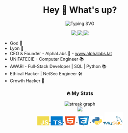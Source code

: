 <h1 align="center"> Hey 👋 What's up?</h1>


<p align="center"> 

<img src="https://readme-typing-svg.herokuapp.com?font=Jetbrains+Mono&color=%23FDB927&size=26&center=true&vCenter=true&width=650&lines=Hi+%2C+I'm+Wallax" alt="Typing SVG" />

</p>


<div align="center">
  <a href="https://x.com/black14691" target="_blank">
  <img src="https://img.shields.io/static/v1?message=Twitter&logo=twitter&label=&color=1DA1F2&logoColor=white&labelColor=&style=for-the-badge"
  target="_blank">

  <a href="https://www.instagram.com/wallaxsf?igsh=ZzFwOWJsZjlhd2oz" target="_blank">
  <img src="https://img.shields.io/badge/-Instagram-%23E4405F?style=for-the-badge&logo=instagram&logoColor=white" target="_blank">
  </a>

  <a href="https://www.linkedin.com/in/wallax-figueiredo-41116b285/" target="_blank">
  <img src="https://img.shields.io/badge/-LinkedIn-%230077B5?style=for-the-badge&logo=linkedin&logoColor=white" target="_blank">
  </a> 
 </div>

- God 🙏
- Lyon 🦁
- CEO & Founder - AlphaLabs 🦁 - www.alphalabs.lat
- UNIFATECIE - Computer Engineer 📚  
- AWARI - Full-Stack Developer | SQL | Python 📚
- Ethical Hacker | NetSec Engineer 🛠️
- Growth Hacker 🎯

<h3 align="center">🔥   My Stats </h3>

<div align="center">
  <img src="https://streak-stats.demolab.com?user=WallCod&locale=en&mode=daily&theme=dark&hide_border=false&border_radius=5&order=3" height="220" alt="streak graph"  />
</div>



<div align="center">

  <a href="https://github.com/WallCod">

  <img height="180em" src="https://api.github-trends.info/widget/@WallCod?theme=dark"/>
  <br/>

  <img align="center" alt="JS" height="30" width="40" src="https://raw.githubusercontent.com/devicons/devicon/master/icons/javascript/javascript-plain.svg">

  <img align="center" alt="TS" height="30" width="40" src="https://raw.githubusercontent.com/devicons/devicon/master/icons/typescript/typescript-plain.svg">

  <img align="center" alt="HTML" height="30" width="40" src="https://raw.githubusercontent.com/devicons/devicon/master/icons/html5/html5-original.svg">

  <img align="center" alt="CSS" height="30" width="40" src="https://raw.githubusercontent.com/devicons/devicon/master/icons/css3/css3-original.svg">

  <img align="center" alt="Python" height="30" width="40" src="https://raw.githubusercontent.com/devicons/devicon/master/icons/python/python-original.svg">

  <img align="center" alt="MYSQL" height="55" width="60" src="https://github.com/devicons/devicon/blob/master/icons/mysql/mysql-original-wordmark.svg">

</div>


